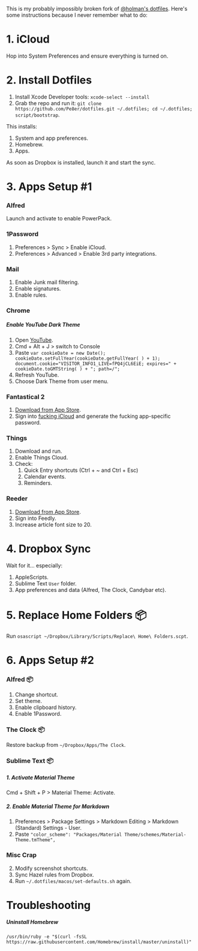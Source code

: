This is my probably impossibly broken fork of [@holman's dotfiles](https://github.com/holman/dotfiles). Here's some instructions because I never remember what to do:

# 1. iCloud

Hop into System Preferences and ensure everything is turned on.

# 2. Install Dotfiles

1. Install Xcode Developer tools: `xcode-select --install`
1. Grab the repo and run it: `git clone https://github.com/Pe8er/dotfiles.git ~/.dotfiles; cd ~/.dotfiles; script/bootstrap`.

This installs:

1. System and app preferences.
1. Homebrew.
1. Apps.

As soon as Dropbox is installed, launch it and start the sync.

# 3. Apps Setup #1

### Alfred

Launch and activate to enable PowerPack.

### 1Password

1. Preferences > Sync > Enable iCloud.
2. Preferences > Advanced > Enable 3rd party integrations.

### Mail

1. Enable Junk mail filtering.
2. Enable signatures.
3. Enable rules.

### Chrome

##### Enable YouTube Dark Theme

1. Open [YouTube](www.youtube.com).
2. Cmd + Alt + J > switch to Console
3. Paste
  `var cookieDate = new Date();
cookieDate.setFullYear(cookieDate.getFullYear( ) + 1);
document.cookie="VISITOR_INFO1_LIVE=fPQ4jCL6EiE; expires=" + cookieDate.toGMTString( ) + "; path=/";`
3. Refresh YouTube.
4. Choose Dark Theme from user menu.

### Fantastical 2

1. [Download from App Store](https://itunes.apple.com/us/app/fantastical-2-calendar-and-reminders/id975937182?mt=12).
2. Sign into [fucking iCloud](https://appleid.apple.com/) and generate the fucking app-specific password.

### Things

1. Download and run.
2. Enable Things Cloud.
3. Check:
    1. Quick Entry shortcuts (Ctrl + ~ and Ctrl + Esc)
    2. Calendar events.
    3. Reminders.

### Reeder

1. [Download from App Store](https://itunes.apple.com/us/app/reeder-3/id880001334?mt=12).
2. Sign into Feedly.
3. Increase article font size to 20.

# 4. Dropbox Sync

Wait for it… especially:

1. AppleScripts.
2. Sublime Text `User` folder.
3. App preferences and data (Alfred, The Clock, Candybar etc).

# 5. Replace Home Folders 📦

Run `osascript ~/Dropbox/Library/Scripts/Replace\ Home\ Folders.scpt`.

# 6. Apps Setup #2
 
### Alfred 📦

1. Change shortcut.
2. Set theme.
3. Enable clipboard history.
4. Enable 1Password.
 
### The Clock 📦

Restore backup from `~/Dropbox/Apps/The Clock`.

### Sublime Text 📦

##### 1. Activate Material Theme

Cmd + Shift + P > Material Theme: Activate.

##### 2. Enable Material Theme for Markdown
    
1. Preferences > Package Settings > Markdown Editing > Markdown (Standard) Settings - User.
2. Paste `"color_scheme": "Packages/Material Theme/schemes/Material-Theme.tmTheme",`

### Misc Crap

2. Modify screenshot shortcuts.
3. Sync Hazel rules from Dropbox.
4. Run `~/.dotfiles/macos/set-defaults.sh` again.

# Troubleshooting

##### Uninstall Homebrew

`/usr/bin/ruby -e "$(curl -fsSL https://raw.githubusercontent.com/Homebrew/install/master/uninstall)"`